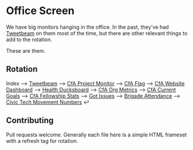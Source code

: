 Office Screen
=============

We have big monitors hanging in the office. In the past, they’ve had
[Tweetbeam](http://www.tweetbeam.com/show?query=codeforamerica) on them most
of the time, but there are other relevant things to add to the rotation.

These are them.

Rotation
----
Index 
⟶ [Tweetbeam](http://codeforamerica.github.io/office-screen/tweetbeam.html)
⟶ [CfA Project Monitor](http://codeforamerica.github.io/office-screen/project-monitor.html)
⟶ [CfA Flag](http://codeforamerica.github.io/office-screen/cfaflag.html)
⟶ [CfA Website Dashboard](http://codeforamerica.github.io/office-screen/website-dashboard.html)
⟶ [Health Ducksboard](http://codeforamerica.github.io/office-screen/ducksboard.html)
⟶ [CfA Org Metrics](http://codeforamerica.github.io/office-screen/org-metrics.html)
⟶ [CfA Current Goals](http://codeforamerica.github.io/office-screen/current-events.html)
⟶ [CfA Fellowship Stats](http://codeforamerica.github.io/office-screen/fellow-dashboard.html)
⟶ [Got Issues](http://codeforamerica.github.io/office-screen/gotissues.html)
⟶ [Brigade Attendance](http://codeforamerica.github.io/office-screen/attendance.html)
⟶ [Civic Tech Movement Numbers](http://codeforamerica.github.io/office-screen/brigade-numbers.html)
↩


Contributing
----

Pull requests welcome. Generally each file here is a simple HTML frameset
with a refresh tag for rotation.

